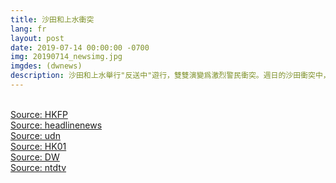 ```yaml
---
title: 沙田和上水衝突
lang: fr
layout: post
date: 2019-07-14 00:00:00 -0700
img: 20190714_newsimg.jpg
imgdes: (dwnews)
description: 沙田和上水舉行"反送中"遊行，雙雙演變爲激烈警民衝突。週日的沙田衝突中，多達28人受傷，有警員被咬斷手指，也有示威者流血送醫。盡管多個星期以來的衝突不斷升溫，香港特首林鄭月娥的立場仍然固我。
---
```


<br>[Source: HKFP](https://www.hongkongfp.com/2019/07/14/hong-kong-anti-extradition-law-demo-turns-ugly-riot-police-deploy-pepper-spray-inside-mall-clear-protesters/)
<br>[Source: headlinenews](https://hd.stheadline.com/news/realtime/hk/1544082/%E5%8D%B3%E6%99%82-%E6%B8%AF%E8%81%9E-%E6%B2%99%E7%94%B0%E8%A1%9D%E7%AA%81-%E6%BA%90%E7%A6%BE%E8%B7%AF%E9%81%8E%E7%99%BE%E5%90%8D%E7%89%B9%E5%88%A5%E6%9C%8D%E9%98%B2%E6%9A%B4%E8%AD%A6%E5%AF%9F%E8%88%87%E7%A4%BA%E5%A8%81%E8%80%85%E5%B0%8D%E5%B3%99-%E5%8D%80%E8%AD%B0%E5%93%A1%E8%A6%81%E6%B1%82%E5%B0%8D%E8%A9%B1)
<br>[Source: udn](https://udn.com/news/story/7331/3928312)
<br>[Source: HK01](https://www.hk01.com/%E6%94%BF%E6%83%85/351811/%E6%B2%99%E7%94%B0%E9%81%8A%E8%A1%8C-%E5%A4%A7%E6%9C%83-11-5%E8%90%AC%E4%BA%BA-%E7%B1%B2%E9%9B%99%E6%96%B9%E5%85%8B%E5%88%B6-%E8%AD%A6-%E9%AB%98%E5%B3%B0%E6%9C%9F2-8%E8%90%AC)
<br>[Source: DW](https://www.dw.com/zh/%E5%95%86%E5%A0%B4%E8%AE%8A%E6%88%B0%E5%A0%B4-%E6%B5%81%E8%A1%80%E8%A1%9D%E7%AA%81%E4%B8%8D%E6%94%B9%E6%9E%97%E9%84%AD%E7%AB%8B%E5%A0%B4/av-49595962)
<br>[Source: ntdtv](https://www.ntdtv.com/gb/2019/07/15/a102622649.html)